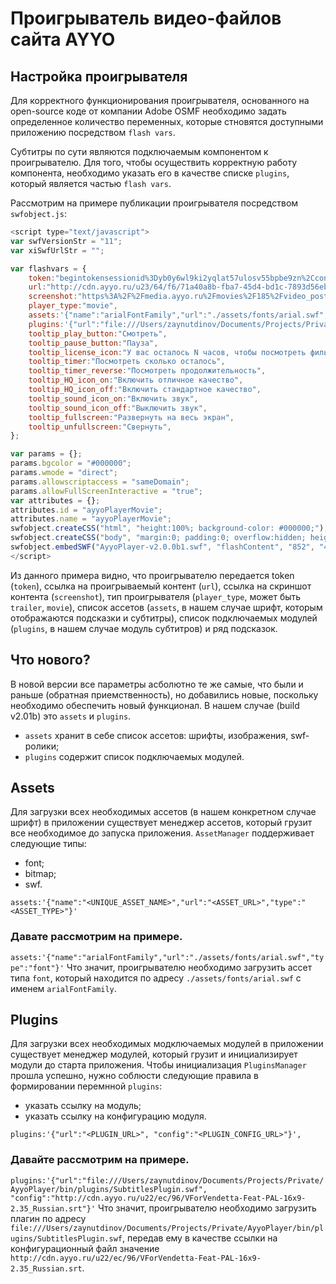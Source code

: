 # Проигрыватель видео-файлов сайта AYYO

## Настройка проигрывателя
Для корректного функционирования проигрывателя, основанного на open-source коде от компании Adobe OSMF необходимо задать определенное количество переменных, которые стновятся доступными приложению посредством `flash vars`.

Субтитры по сути являются подключаемым компонентом к проигрывателю. Для того, чтобы осуществить корректную работу компонента, необходимо указать его в качестве списке `plugins`, который является частью `flash vars`.

Рассмотрим на примере публикации проигрывателя посредством `swfobject.js`:
```js
<script type="text/javascript">
var swfVersionStr = "11";
var xiSwfUrlStr = "";

var flashvars = {
	token:"begintokensessionid%3Dyb0y6wl9ki2yqlat57ulosv55bpbe9zn%2Ccontentid%3D185%2Ccountrycode%3Dru%2Cclientkey%3D6f17269e454fbbd63a1e3e9727ac89%3ASvbwhROcR1JZE6PJUJ03cAg-Qb4endtoken",
	url:"http://cdn.ayyo.ru/u23/64/f6/71a40a8b-fba7-45d4-bd1c-7893d56ebcda_ru_en.f4m",
	screenshot:"https%3A%2F%2Fmedia.ayyo.ru%2Fmovies%2F185%2Fvideo_poster%2F850x477.jpg",
	player_type:"movie",
	assets:'{"name":"arialFontFamily","url":"./assets/fonts/arial.swf","type":"font"}',
	plugins:'{"url":"file:///Users/zaynutdinov/Documents/Projects/Private/AyyoPlayer/bin/plugins/SubtitlesPlugin.swf", "config":"http://cdn.ayyo.ru/u22/ec/96/VForVendetta-Feat-PAL-16x9-2.35_Russian.srt"}',
	tooltip_play_button:"Смотреть",
	tooltip_pause_button:"Пауза",
	tooltip_license_icon:"У вас осталось N часов, чтобы посмотреть фильм",
	tooltip_timer:"Посмотреть сколько осталось",
	tooltip_timer_reverse:"Посмотреть продолжительность",
	tooltip_HQ_icon_on:"Включить отличное качество",
	tooltip_HQ_icon_off:"Включить стандартное качество",
	tooltip_sound_icon_on:"Включить звук",
	tooltip_sound_icon_off:"Выключить звук",
	tooltip_fullscreen:"Развернуть на весь экран",
	tooltip_unfullscreen:"Свернуть",
};

var params = {};
params.bgcolor = "#000000";
params.wmode = "direct";
params.allowscriptaccess = "sameDomain";
params.allowFullScreenInteractive = "true";
var attributes = {};
attributes.id = "ayyoPlayerMovie";
attributes.name = "ayyoPlayerMovie";
swfobject.createCSS("html", "height:100%; background-color: #000000;");
swfobject.createCSS("body", "margin:0; padding:0; overflow:hidden; height:100%;");
swfobject.embedSWF("AyyoPlayer-v2.0.0b1.swf", "flashContent", "852", "480",  swfVersionStr, xiSwfUrlStr, flashvars, params, attributes);
</script>
```
Из данного примера видно, что проигрывателю передается token (`token`), ссылка на проигрываемый контент (`url`), ссылка на скриншот контента (`screenshot`), тип проигрывателя (`player_type`, может быть `trailer`, `movie`), список ассетов (`assets`, в нашем случае шрифт, которым отображаются подсказки и субтитры), список подключаемых модулей (`plugins`, в нашем случае модуль субтитров) и ряд подсказок.

## Что нового?
В новой версии все параметры асболютно те же самые, что были и раньше (обратная приемственность), но добавились новые, поскольку необходимо обеспечить новый функционал. В нашем случае (build v2.01b) это `assets` и `plugins`.
+ `assets` хранит в себе список ассетов: шрифты, изображения, swf-ролики;
+ `plugins` содержит список подключаемых модулей.

## Assets
Для загрузки всех необходимых ассетов (в нашем конкретном случае шрифт) в приложении существует менеджер ассетов, который грузит все необходимое до запуска приложения. `AssetManager` поддерживает следующие типы:
- font;
- bitmap;
- swf.

`assets:'{"name":"<UNIQUE_ASSET_NAME>","url":"<ASSET_URL>","type":"<ASSET_TYPE>"}'`

### Давате рассмотрим на примере.
`assets:'{"name":"arialFontFamily","url":"./assets/fonts/arial.swf","type":"font"}'`
Что значит, проигрывателю необходимо загрузить ассет типа `font`, который находится по адресу `./assets/fonts/arial.swf` с именем `arialFontFamily`.

## Plugins
Для загрузки всех необходимых модключаемых модулей в приложении существует менеджер модулей, который грузит и инициализирует модули до старта приложения. Чтобы инициализация `PluginsManager` прошла успешно, нужно соблюсти следующие правила в формировании перемнной `plugins`:
+ указать ссылку на модуль;
+ указать ссылку на конфигурацию модуля.

`plugins:'{"url":"<PLUGIN_URL>", "config":"<PLUGIN_CONFIG_URL>"}',`

### Давайте рассмотрим на примере.
`plugins:'{"url":"file:///Users/zaynutdinov/Documents/Projects/Private/AyyoPlayer/bin/plugins/SubtitlesPlugin.swf", "config":"http://cdn.ayyo.ru/u22/ec/96/VForVendetta-Feat-PAL-16x9-2.35_Russian.srt"}'`
Что значит, проигрывателю необходимо загрузить плагин по адресу `file:///Users/zaynutdinov/Documents/Projects/Private/AyyoPlayer/bin/plugins/SubtitlesPlugin.swf`, передав ему в качестве ссылки на конфигурационный файл значение `http://cdn.ayyo.ru/u22/ec/96/VForVendetta-Feat-PAL-16x9-2.35_Russian.srt`.
